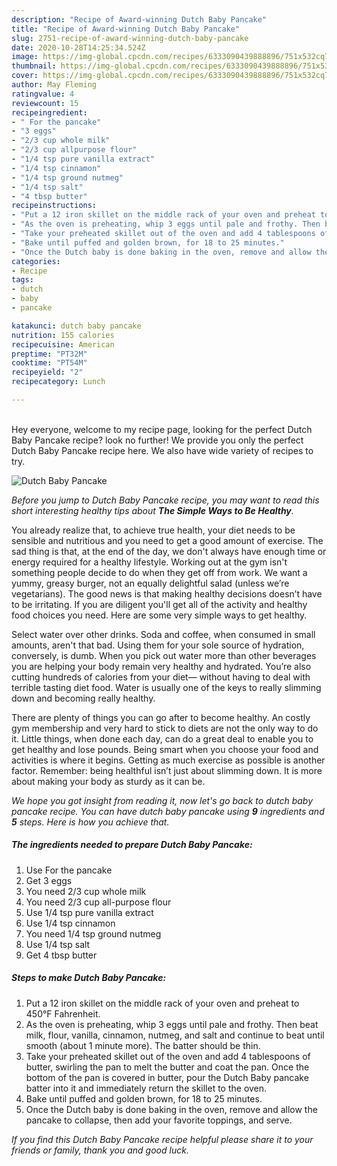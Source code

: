 ```yaml
---
description: "Recipe of Award-winning Dutch Baby Pancake"
title: "Recipe of Award-winning Dutch Baby Pancake"
slug: 2751-recipe-of-award-winning-dutch-baby-pancake
date: 2020-10-28T14:25:34.524Z
image: https://img-global.cpcdn.com/recipes/6333090439888896/751x532cq70/dutch-baby-pancake-recipe-main-photo.jpg
thumbnail: https://img-global.cpcdn.com/recipes/6333090439888896/751x532cq70/dutch-baby-pancake-recipe-main-photo.jpg
cover: https://img-global.cpcdn.com/recipes/6333090439888896/751x532cq70/dutch-baby-pancake-recipe-main-photo.jpg
author: May Fleming
ratingvalue: 4
reviewcount: 15
recipeingredient:
- " For the pancake"
- "3 eggs"
- "2/3 cup whole milk"
- "2/3 cup allpurpose flour"
- "1/4 tsp pure vanilla extract"
- "1/4 tsp cinnamon"
- "1/4 tsp ground nutmeg"
- "1/4 tsp salt"
- "4 tbsp butter"
recipeinstructions:
- "Put a 12 iron skillet on the middle rack of your oven and preheat to 450°F Fahrenheit."
- "As the oven is preheating, whip 3 eggs until pale and frothy. Then beat milk, flour, vanilla, cinnamon, nutmeg, and salt and continue to beat until smooth (about 1 minute more).  The batter should be thin."
- "Take your preheated skillet out of the oven and add 4 tablespoons of butter, swirling the pan to melt the butter and coat the pan. Once the bottom of the pan is covered in butter, pour the Dutch Baby pancake batter into it and immediately return the skillet to the oven."
- "Bake until puffed and golden brown, for 18 to 25 minutes."
- "Once the Dutch baby is done baking in the oven, remove and allow the pancake to collapse, then add your favorite toppings, and serve."
categories:
- Recipe
tags:
- dutch
- baby
- pancake

katakunci: dutch baby pancake 
nutrition: 155 calories
recipecuisine: American
preptime: "PT32M"
cooktime: "PT54M"
recipeyield: "2"
recipecategory: Lunch

---
```

<br>
Hey everyone, welcome to my recipe page, looking for the perfect Dutch Baby Pancake recipe? look no further! We provide you only the perfect Dutch Baby Pancake recipe here. We also have wide variety of recipes to try.
<br>


![Dutch Baby Pancake](https://img-global.cpcdn.com/recipes/6333090439888896/751x532cq70/dutch-baby-pancake-recipe-main-photo.jpg)

<i>Before you jump to Dutch Baby Pancake recipe, you may want to read this short interesting healthy tips about <strong>The Simple Ways to Be Healthy</strong>.</i>

You already realize that, to achieve true health, your diet needs to be sensible and nutritious and you need to get a good amount of exercise. The sad thing is that, at the end of the day, we don't always have enough time or energy required for a healthy lifestyle. Working out at the gym isn't something people decide to do when they get off from work. We want a yummy, greasy burger, not an equally delightful salad (unless we’re vegetarians). The good news is that making healthy decisions doesn’t have to be irritating. If you are diligent you'll get all of the activity and healthy food choices you need. Here are some very simple ways to get healthy.

Select water over other drinks. Soda and coffee, when consumed in small amounts, aren't that bad. Using them for your sole source of hydration, conversely, is dumb. When you pick out water more than other beverages you are helping your body remain very healthy and hydrated. You’re also cutting hundreds of calories from your diet— without having to deal with terrible tasting diet food. Water is usually one of the keys to really slimming down and becoming really healthy.

There are plenty of things you can go after to become healthy. An costly gym membership and very hard to stick to diets are not the only way to do it. Little things, when done each day, can do a great deal to enable you to get healthy and lose pounds. Being smart when you choose your food and activities is where it begins. Getting as much exercise as possible is another factor. Remember: being healthful isn’t just about slimming down. It is more about making your body as sturdy as it can be. 


<i>We hope you got insight from reading it, now let's go back to dutch baby pancake recipe. You can have dutch baby pancake using <strong>9</strong> ingredients and <strong>5</strong> steps. Here is how you achieve that.
</i>

##### The ingredients needed to prepare Dutch Baby Pancake:

1. Use  For the pancake
1. Get 3 eggs
1. You need 2/3 cup whole milk
1. You need 2/3 cup all-purpose flour
1. Use 1/4 tsp pure vanilla extract
1. Use 1/4 tsp cinnamon
1. You need 1/4 tsp ground nutmeg
1. Use 1/4 tsp salt
1. Get 4 tbsp butter


##### Steps to make Dutch Baby Pancake:

1. Put a 12 iron skillet on the middle rack of your oven and preheat to 450°F Fahrenheit.
1. As the oven is preheating, whip 3 eggs until pale and frothy. Then beat milk, flour, vanilla, cinnamon, nutmeg, and salt and continue to beat until smooth (about 1 minute more).  The batter should be thin.
1. Take your preheated skillet out of the oven and add 4 tablespoons of butter, swirling the pan to melt the butter and coat the pan. Once the bottom of the pan is covered in butter, pour the Dutch Baby pancake batter into it and immediately return the skillet to the oven.
1. Bake until puffed and golden brown, for 18 to 25 minutes.
1. Once the Dutch baby is done baking in the oven, remove and allow the pancake to collapse, then add your favorite toppings, and serve.


<i>If you find this Dutch Baby Pancake recipe helpful please share it to your friends or family, thank you and good luck.</i>
